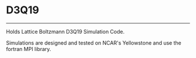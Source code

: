 # D3Q19
___
Holds Lattice Boltzmann D3Q19 Simulation Code.

Simulations are designed and tested on NCAR's Yellowstone and use the fortran MPI library.
